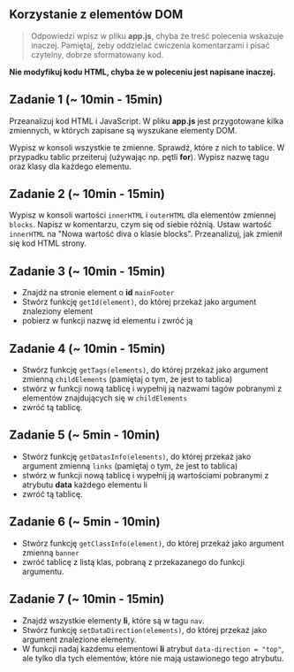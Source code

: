 ## Korzystanie z elementów DOM

> Odpowiedzi wpisz w pliku **app.js**, chyba że treść polecenia wskazuje inaczej.
Pamiętaj, żeby oddzielać ćwiczenia komentarzami i pisać czytelny, dobrze sformatowany kod.

**Nie modyfikuj kodu HTML, chyba że w poleceniu jest napisane inaczej.**

## Zadanie 1 (~ 10min - 15min)
Przeanalizuj kod HTML i JavaScript. W pliku **app.js** jest przygotowane kilka zmiennych, w których zapisane są
wyszukane elementy DOM.

Wypisz w konsoli wszystkie te zmienne. Sprawdź, które z nich to tablice.
W przypadku tablic przeiteruj (używając np. pętli **for**). Wypisz nazwę tagu oraz klasy dla każdego elementu.

## Zadanie 2 (~ 10min - 15min)
Wypisz w konsoli wartości ```innerHTML``` i ```outerHTML``` dla elementów zmiennej ```blocks```. Napisz w komentarzu, czym się od siebie różnią.
Ustaw wartość ```innerHTML``` na "Nowa wartość diva o klasie blocks". Przeanalizuj, jak zmienił się kod HTML strony.

## Zadanie 3 (~ 10min - 15min)

* Znajdź na stronie element o **id**  ```mainFooter```
* Stwórz funkcję ```getId(element)```, do której przekaż jako argument znaleziony element
* pobierz w funkcji nazwę id elementu i zwróć ją

## Zadanie 4 (~ 10min - 15min)

* Stwórz funkcję ```getTags(elements)```, do której przekaż jako argument zmienną ```childElements``` (pamiętaj o tym, że jest to tablica)
* stwórz w funkcji nową tablicę i wypełnij ją nazwami tagów pobranymi z elementów znajdujących się w ```childElements```
* zwróć tą tablicę.

## Zadanie 5 (~ 5min - 10min)

* Stwórz funkcję ```getDatasInfo(elements)```, do której przekaż jako argument zmienną ```links``` (pamiętaj o tym, że jest to tablica)
* stwórz w funkcji nową tablicę i wypełnij ją wartościami pobranymi z atrybutu **data** każdego elementu li
* zwróć tą tablicę.


## Zadanie 6 (~ 5min - 10min)

* Stwórz funkcję ```getClassInfo(element)```, do której przekaż jako argument zmienną ```banner```
*  zwróć tablicę z listą klas, pobraną z przekazanego do funkcji argumentu.


## Zadanie 7 (~ 10min - 15min)
* Znajdź wszystkie elementy **li**, które są w tagu ```nav```.
* Stwórz funkcję ```setDataDirection(elements)```, do której przekaż jako argument znalezione elementy.
* W funkcji nadaj każdemu elementowi **li** atrybut ```data-direction = "top"```, ale tylko dla tych elementów, które nie mają ustawionego tego atrybutu.
